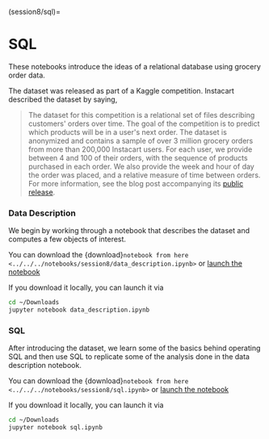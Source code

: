 (session8/sql)=
# SQL

These notebooks introduce the ideas of a relational database using grocery order data.

The dataset was released as part of a Kaggle competition. Instacart described the dataset by saying,

> The dataset for this competition is a relational set of files describing customers' orders over time. The goal of the competition is to predict which products will be in a user's next order. The dataset is anonymized and contains a sample of over 3 million grocery orders from more than 200,000 Instacart users. For each user, we provide between 4 and 100 of their orders, with the sequence of products purchased in each order. We also provide the week and hour of day the order was placed, and a relative measure of time between orders. For more information, see the blog post accompanying its [public release](https://tech.instacart.com/3-million-instacart-orders-open-sourced-d40d29ead6f2).

### Data Description

We begin by working through a notebook that describes the dataset and computes a few objects of interest. 

You can download the {download}`notebook from here <../../../notebooks/session8/data_description.ipynb>` or [launch the notebook](https://mybinder.org/v2/gh/QuantEcon/2021-workshop-rsit/main?filepath=notebooks%2Fsession8%2Fdata_description.ipynb)

If you download it locally, you can launch it via

```bash
cd ~/Downloads
jupyter notebook data_description.ipynb
```

### SQL

After introducing the dataset, we learn some of the basics behind operating SQL and then use SQL to replicate some of the analysis done in the data description notebook.

You can download the {download}`notebook from here <../../../notebooks/session8/sql.ipynb>` or [launch the notebook](https://mybinder.org/v2/gh/QuantEcon/2021-workshop-rsit/main?filepath=notebooks%2Fsession8%2Fsql.ipynb)

If you download it locally, you can launch it via

```bash
cd ~/Downloads
jupyter notebook sql.ipynb
```
